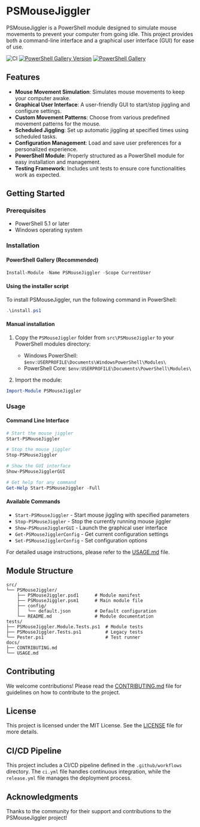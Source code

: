 # PSMouseJiggler

PSMouseJiggler is a PowerShell module designed to simulate mouse movements to prevent your computer from going idle. This project provides both a command-line interface and a graphical user interface (GUI) for ease of use.

![CI](https://github.com/PowerShellYoungTeam/PSMouseJiggler/actions/workflows/ci.yml/badge.svg)
[![PowerShell Gallery Version](https://img.shields.io/powershellgallery/v/PSMouseJiggler)](https://www.powershellgallery.com/packages/PSMouseJiggler)
[![PowerShell Gallery](https://img.shields.io/powershellgallery/dt/PSMouseJiggler)](https://www.powershellgallery.com/packages/PSMouseJiggler)

## Features

- **Mouse Movement Simulation**: Simulates mouse movements to keep your computer awake.
- **Graphical User Interface**: A user-friendly GUI to start/stop jiggling and configure settings.
- **Custom Movement Patterns**: Choose from various predefined movement patterns for the mouse.
- **Scheduled Jiggling**: Set up automatic jiggling at specified times using scheduled tasks.
- **Configuration Management**: Load and save user preferences for a personalized experience.
- **PowerShell Module**: Properly structured as a PowerShell module for easy installation and management.
- **Testing Framework**: Includes unit tests to ensure core functionalities work as expected.

## Getting Started

### Prerequisites

- PowerShell 5.1 or later
- Windows operating system

### Installation

#### PowerShell Gallery (Recommended)

```powershell
Install-Module -Name PSMouseJiggler -Scope CurrentUser
```

#### Using the installer script
To install PSMouseJiggler, run the following command in PowerShell:

```powershell
.\install.ps1
```

#### Manual installation

1. Copy the `PSMouseJiggler` folder from `src\PSMouseJiggler` to your PowerShell modules directory:
   - Windows PowerShell: `$env:USERPROFILE\Documents\WindowsPowerShell\Modules\`
   - PowerShell Core: `$env:USERPROFILE\Documents\PowerShell\Modules\`

2. Import the module:
```powershell
Import-Module PSMouseJiggler
```

### Usage

#### Command Line Interface
```powershell
# Start the mouse jiggler
Start-PSMouseJiggler

# Stop the mouse jiggler
Stop-PSMouseJiggler

# Show the GUI interface
Show-PSMouseJigglerGUI

# Get help for any command
Get-Help Start-PSMouseJiggler -Full
```

#### Available Commands
- `Start-PSMouseJiggler` - Start mouse jiggling with specified parameters
- `Stop-PSMouseJiggler` - Stop the currently running mouse jiggler
- `Show-PSMouseJigglerGUI` - Launch the graphical user interface
- `Get-PSMouseJigglerConfig` - Get current configuration settings
- `Set-PSMouseJigglerConfig` - Set configuration options

For detailed usage instructions, please refer to the [USAGE.md](docs/USAGE.md) file.

## Module Structure

```
src/
└── PSMouseJiggler/
    ├── PSMouseJiggler.psd1      # Module manifest
    ├── PSMouseJiggler.psm1      # Main module file
    ├── config/
    │   └── default.json         # Default configuration
    └── README.md                # Module documentation
tests/
├── PSMouseJiggler.Module.Tests.ps1  # Module tests
├── PSMouseJiggler.Tests.ps1         # Legacy tests
└── Pester.ps1                       # Test runner
docs/
├── CONTRIBUTING.md
└── USAGE.md
```

## Contributing

We welcome contributions! Please read the [CONTRIBUTING.md](docs/CONTRIBUTING.md) file for guidelines on how to contribute to the project.

## License

This project is licensed under the MIT License. See the [LICENSE](LICENSE) file for more details.

## CI/CD Pipeline

This project includes a CI/CD pipeline defined in the `.github/workflows` directory. The `ci.yml` file handles continuous integration, while the `release.yml` file manages the deployment process.

## Acknowledgments

Thanks to the community for their support and contributions to the PSMouseJiggler project!
